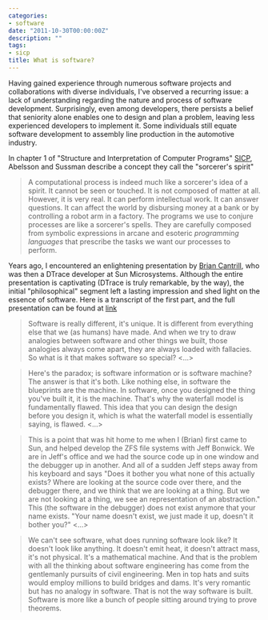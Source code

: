```yaml
---
categories:
- software
date: "2011-10-30T00:00:00Z"
description: ""
tags:
- sicp
title: What is software?
---
```


Having gained experience through numerous software projects and collaborations with diverse individuals, I've observed a recurring issue: a lack of understanding regarding the nature and process of software development. Surprisingly, even among developers, there persists a belief that seniority alone enables one to design and plan a problem, leaving less experienced developers to implement it. Some individuals still equate software development to assembly line production in the automotive industry.

In chapter 1 of "Structure and Interpretation of Computer Programs" [SICP](http://mitpress.mit.edu/sicp/), Abelsson and Sussman describe a concept they call the "sorcerer's spirit"

> A computational process is indeed much like a sorcerer's idea of a spirit. It cannot be seen or touched. It is not composed of matter at all. However, it is very real. It can perform intellectual work. It can answer questions. It can affect the world by disbursing money at a bank or by controlling a robot arm in a factory. The programs we use to conjure processes are like a sorcerer's spells. They are carefully composed from symbolic expressions in arcane and esoteric _programming languages_ that prescribe the tasks we want our processes to perform.

Years ago, I encountered an enlightening presentation by [Brian Cantrill](http://dtrace.org/blogs/bmc/), who was then a DTrace developer at Sun Microsystems. Although the entire presentation is captivating (DTrace is truly remarkable, by the way), the initial "philosophical" segment left a lasting impression and shed light on the essence of software. Here is a transcript of the first part, and the full presentation can be found at [link](http://www.youtube.com/watch?v=TgmA48fILq8&feature=gv)

> Software is really different, it's unique. It is different from everything else that we (as humans) have made. And when we try to draw analogies between software and other things we built, those analogies always come apart, they are always loaded with fallacies. So what is it that makes software so special? <...>

> Here's the paradox; is software information or is software machine? The answer is that it's both. Like nothing else, in software the blueprints are the machine. In software, once you designed the thing you've built it, it is the machine. That's why the waterfall model is fundamentally flawed. This idea that you can design the design before you design it, which is what the waterfall model is essentially saying, is flawed. <...>

> This is a point that was hit home to me when I (Brian) first came to Sun, and helped develop the ZFS file systems with Jeff Bonwick. We are in Jeff's office and we had the source code up in one window and the debugger up in another. And all of a sudden Jeff steps away from his keyboard and says "Does it bother you what none of this actually exists? Where are looking at the source code over there, and the debugger there, and we think that we are looking at a thing. But we are not looking at a thing, we see an representation of an abstraction." This (the software in the debugger) does not exist anymore that your name exists. "Your name doesn't exist, we just made it up, doesn't it bother you?" <...>

> We can't see software, what does running software look like? It doesn't look like anything. It doesn't emit heat, it doesn't attract mass, it's not physical. It's a mathematical machine. And that is the problem with all the thinking about software engineering has come from the gentlemanly pursuits of civil engineering. Men in top hats and suits would employ millions to build bridges and dams. It's very romantic but has no analogy in software. That is not the way software is built. Software is more like a bunch of people sitting around trying to prove theorems.
